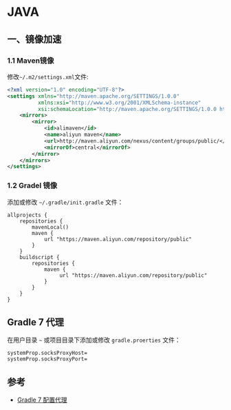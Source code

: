 # JAVA

## 一、镜像加速

### 1.1 Maven镜像

修改`~/.m2/settings.xml`文件:

```xml
<?xml version="1.0" encoding="UTF-8"?>
<settings xmlns="http://maven.apache.org/SETTINGS/1.0.0"
          xmlns:xsi="http://www.w3.org/2001/XMLSchema-instance"
          xsi:schemaLocation="http://maven.apache.org/SETTINGS/1.0.0 http://maven.apache.org/xsd/settings-1.0.0.xsd">
    <mirrors>
        <mirror>
            <id>alimaven</id>
            <name>aliyun maven</name>
            <url>http://maven.aliyun.com/nexus/content/groups/public/</url>
            <mirrorOf>central</mirrorOf>
        </mirror>
    </mirrors>
</settings>
```

### 1.2 Gradel 镜像

添加或修改 `~/.gradle/init.gradle` 文件：

```
allprojects {
    repositories {
        mavenLocal()
        maven {
            url "https://maven.aliyun.com/repository/public"
        }
    }
    buildscript {
        repositories {
            maven {
                 url "https://maven.aliyun.com/repository/public"
            }
        }
    }
}
```

## Gradle 7 代理

在用户目录 `~` 或项目目录下添加或修改 `gradle.proerties` 文件：

```
systemProp.socksProxyHost=
systemProp.socksProxyPort=
```

## 参考

- [Gradle 7 配置代理](https://docs.gradle.org/7.0/userguide/build_environment.html#sec:accessing_the_web_via_a_proxy)
